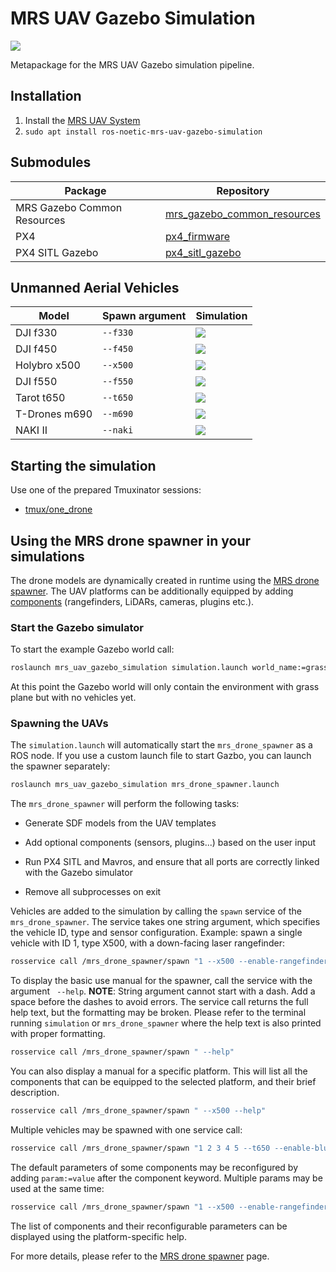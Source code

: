 # MRS UAV Gazebo Simulation

![](.fig/thumbnail.jpg)

Metapackage for the MRS UAV Gazebo simulation pipeline.

## Installation

1. Install the [MRS UAV System](https://github.com/ctu-mrs/mrs_uav_system#installation)
2. `sudo apt install ros-noetic-mrs-uav-gazebo-simulation`

## Submodules

| Package                     | Repository                                                                            |
|-----------------------------|---------------------------------------------------------------------------------------|
| MRS Gazebo Common Resources | [mrs_gazebo_common_resources](https://github.com/ctu-mrs/mrs_gazebo_common_resources) |
| PX4                         | [px4_firmware](https://github.com/ctu-mrs/px4_firmware)                               |
| PX4 SITL Gazebo             | [px4_sitl_gazebo](https://github.com/ctu-mrs/px4_sitl_gazebo)                         |

## Unmanned Aerial Vehicles

| Model         | Spawn argument | Simulation                    |
|---------------|----------------|-------------------------------|
| DJI f330      | `--f330`       | ![](.fig/f330_simulation.jpg) |
| DJI f450      | `--f450`       | ![](.fig/f450_simulation.jpg) |
| Holybro x500  | `--x500`       | ![](.fig/x500_simulation.jpg) |
| DJI f550      | `--f550`       | ![](.fig/f550_simulation.jpg) |
| Tarot t650    | `--t650`       | ![](.fig/t650_simulation.jpg) |
| T-Drones m690 | `--m690`       | ![](.fig/m690_simulation.jpg) |
| NAKI II       | `--naki`       | ![](.fig/naki_simulation.jpg) |

## Starting the simulation

Use one of the prepared Tmuxinator sessions:

- [tmux/one_drone](tmux/one_drone)

## Using the MRS drone spawner in your simulations

The drone models are dynamically created in runtime using the [MRS drone spawner](https://ctu-mrs.github.io/docs/simulation/gazebo/gazebo/drone_spawner.html). The UAV platforms can be additionally equipped by adding [components](ros_packages/mrs_uav_gazebo_simulation/models/mrs_robots_description/sdf/component_snippets.sdf.jinja) (rangefinders, LiDARs, cameras, plugins etc.).

### Start the Gazebo simulator

To start the example Gazebo world call:

```bash
roslaunch mrs_uav_gazebo_simulation simulation.launch world_name:=grass_plane.world gui:=true
```

At this point the Gazebo world will only contain the environment with grass plane but with no vehicles yet.

### Spawning the UAVs

The `simulation.launch` will automatically start the `mrs_drone_spawner` as a ROS node. If you use a custom launch file to start Gazbo, you can launch the spawner separately:

```bash
roslaunch mrs_uav_gazebo_simulation mrs_drone_spawner.launch
```

The `mrs_drone_spawner` will perform the following tasks:

* Generate SDF models from the UAV templates

* Add optional components (sensors, plugins...) based on the user input

* Run PX4 SITL and Mavros, and ensure that all ports are correctly linked with the Gazebo simulator

* Remove all subprocesses on exit

Vehicles are added to the simulation by calling the `spawn` service of the `mrs_drone_spawner`.
The service takes one string argument, which specifies the vehicle ID, type and sensor configuration.
Example: spawn a single vehicle with ID 1, type X500, with a down-facing laser rangefinder:

```bash
rosservice call /mrs_drone_spawner/spawn "1 --x500 --enable-rangefinder"
```

To display the basic use manual for the spawner, call the service with the argument ` --help`. **NOTE**: String argument cannot start with a dash. Add a space before the dashes to avoid errors. The service call returns the full help text, but the formatting may be broken. Please refer to the terminal running `simulation` or `mrs_drone_spawner` where the help text is also printed with proper formatting.

```bash
rosservice call /mrs_drone_spawner/spawn " --help"
```

You can also display a manual for a specific platform. This will list all the components that can be equipped to the selected platform, and their brief description.
```bash
rosservice call /mrs_drone_spawner/spawn " --x500 --help"
```

Multiple vehicles may be spawned with one service call:
```bash
rosservice call /mrs_drone_spawner/spawn "1 2 3 4 5 --t650 --enable-bluefox-camera --enable-rangefinder"
```

The default parameters of some components may be reconfigured by adding `param:=value` after the component keyword. Multiple params may be used at the same time:
```bash
rosservice call /mrs_drone_spawner/spawn "1 --x500 --enable-rangefinder --enable-ouster model:=OS0-32 use_gpu:=True horizontal_samples:=128 update_rate:=10"
```
The list of components and their reconfigurable parameters can be displayed using the platform-specific help.

For more details, please refer to the [MRS drone spawner](https://ctu-mrs.github.io/docs/simulation/gazebo/gazebo/drone_spawner.html) page.
